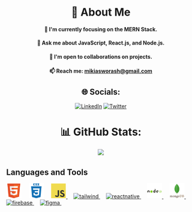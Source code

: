 <div align='center'>

<h1>💫 About Me</h1>

<h4>🔭 I'm currently focusing on the MERN Stack. </h4>

<h4>💬 Ask me about JavaScript, React.js, and Node.js. </h4>

<h4>👯 I'm open to collaborations on projects. </h4>

<h4>📫 Reach me: <a  href="mailto:mikiasworash@gmail.com">mikiasworash@gmail.com </a></h4>

## 🌐 Socials:

[![LinkedIn](https://img.shields.io/badge/LinkedIn-%230077B5.svg?logo=linkedin&logoColor=white)](https://linkedin.com/in/mikiasworash) [![Twitter](https://img.shields.io/badge/Twitter-%231DA1F2.svg?logo=Twitter&logoColor=white)](https://twitter.com/mikiasworash)

# 📊 GitHub Stats:

<!-- ![](https://github-readme-stats.vercel.app/api?username=mikiasworash&theme=dark&hide_border=false&include_all_commits=false&count_private=false)<br/> -->

![](https://github-readme-streak-stats.herokuapp.com/?user=mikiasworash&theme=dark&hide_border=false)<br/>

<!-- ![](https://github-readme-stats.vercel.app/api/top-langs/?username=mikiasworash&theme=dark&hide_border=false&include_all_commits=false&count_private=false&layout=compact) --> </div>

<h2>Languages and Tools</h2>

<p> 
     <a href="https://html.com/" target="_blank" rel="noreferrer"><img src="https://github.com/devicons/devicon/blob/master/icons/html5/html5-original.svg" alt="HTML" width="40" height="40"/></a>
  &nbsp; &nbsp;
      <a href="https://developer.mozilla.org/en-US/docs/Web/CSS" target="_blank" rel="noreferrer"> <img src="https://github.com/devicons/devicon/blob/master/icons/css3/css3-plain-wordmark.svg" alt="CSS" width="40" height="40"/></a>
   &nbsp; &nbsp;
      <a href="https://javascript.com/" target="_blank" rel="noreferrer">  <img src="https://github.com/devicons/devicon/blob/master/icons/javascript/javascript-original.svg" alt="JavaScript" width="40" height="40"/> </a>
    &nbsp; &nbsp;
    <a href="https://tailwindcss.com/" target="_blank" rel="noreferrer"> <img src="https://www.vectorlogo.zone/logos/tailwindcss/tailwindcss-icon.svg" alt="tailwind" width="40" height="40"/> </a> &nbsp; &nbsp;
    <a href="https://reactjs.com/" target="_blank" rel="noreferrer"> <img src="https://reactnative.dev/img/header_logo.svg" alt="reactnative" width="40" height="40"/> </a>
     &nbsp; &nbsp;
<!--     <a href="https://redux.js.org" target="_blank" rel="noreferrer"> <img src="https://raw.githubusercontent.com/devicons/devicon/master/icons/redux/redux-original.svg" alt="redux" width="40" height="40"/> </a> &nbsp; &nbsp; -->
    <a href="https://nodejs.org" target="_blank" rel="noreferrer"> <img src="https://raw.githubusercontent.com/devicons/devicon/master/icons/nodejs/nodejs-original-wordmark.svg" alt="nodejs" width="40" height="40"/> </a> &nbsp; &nbsp;
    <!-- <a href="https://mysql.com/" target="_blank" rel="noreferrer"> <img src="https://www.vectorlogo.zone/logos/mysql/mysql-ar21.svg" alt="mysql" width="40" height="40"/> </a> &nbsp; &nbsp;-->
    <a href="https://www.mongodb.com/" target="_blank" rel="noreferrer"> <img src="https://raw.githubusercontent.com/devicons/devicon/master/icons/mongodb/mongodb-original-wordmark.svg" alt="mongodb" width="40" height="40"/> </a> &nbsp; &nbsp; 
     <a href="https://firebase.google.com/" target="_blank" rel="noreferrer"> <img src="https://www.vectorlogo.zone/logos/firebase/firebase-icon.svg" alt="firebase" width="40" height="40"/> </a> &nbsp; &nbsp;
    <a href="https://www.figma.com/" target="_blank" rel="noreferrer"> <img src="https://www.vectorlogo.zone/logos/figma/figma-icon.svg" alt="figma" width="40" height="40"/> </a> &nbsp; &nbsp;
</p>
